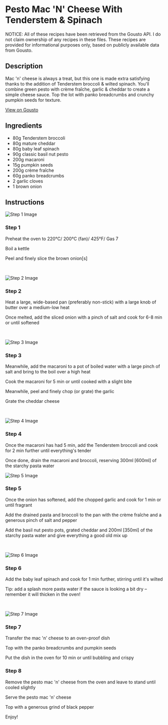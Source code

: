 # Pesto Mac 'N' Cheese With Tenderstem & Spinach

NOTICE: All of these recipes have been retrieved from the Gousto API. I do not claim ownership of any recipes in these files. These recipes are provided for informational purposes only, based on publicly available data from Gousto.

## Description

Mac 'n' cheese is always a treat, but this one is made extra satisfying thanks to the addition of Tenderstem broccoli & wilted spinach. You'll combine green pesto with crème fraîche, garlic & cheddar to create a simple cheese sauce. Top the lot with panko breadcrumbs and crunchy pumpkin seeds for texture.

[View on Gousto](https://www.gousto.co.uk/recipes/cookbook/pesto-mac-n-cheese-with-tenderstem-spinach)

## Ingredients

- 80g Tenderstem broccoli 
- 80g mature cheddar
- 80g baby leaf spinach
- 90g classic basil nut pesto
- 200g macaroni
- 15g pumpkin seeds
- 200g crème fraîche
- 60g panko breadcrumbs
- 2 garlic cloves
- 1 brown onion

## Instructions

![Step 1 Image](https://production-media.gousto.co.uk/cms/recipe-step-image/1298.-step-1-x200.jpg)

### Step 1

Preheat the oven to 220&deg;C/ 200&deg;C (fan)/ 425&deg;F/ Gas 7


Boil a kettle


Peel and finely slice the brown onion<span class="text-danger">[s]</span>


&nbsp;

![Step 2 Image](https://production-media.gousto.co.uk/cms/recipe-step-image/1298.-step-2-x200.jpg)

### Step 2

Heat a large, wide-based pan (preferably non-stick) with a large knob of butter over a medium-low heat&nbsp;


Once melted, add the&nbsp;sliced onion&nbsp;with a pinch of salt and cook for 6-8 min or until softened&nbsp;


&nbsp;

![Step 3 Image](https://production-media.gousto.co.uk/cms/recipe-step-image/1298.-step-3-x200.jpg)

### Step 3

Meanwhile, add the macaroni to&nbsp;a pot of boiled water with a large pinch of salt and bring to the boil over a high heat


Cook the macaroni for 5 min or until cooked with a slight bite


Meanwhile, peel and finely chop (or grate) the garlic&nbsp;


Grate the cheddar cheese


&nbsp;

![Step 4 Image](https://production-media.gousto.co.uk/cms/recipe-step-image/1298.-step-4-x200.jpg)

### Step 4

Once the macaroni has had 5 min, add the Tenderstem broccoli and cook for 2 min further until everything's tender


Once done, drain the macaroni and broccoli, reserving 300ml <span class="text-danger">[600ml]</span> of the starchy pasta water

![Step 5 Image](https://production-media.gousto.co.uk/cms/recipe-step-image/1298.-step-5-x200.jpg)

### Step 5

Once the onion&nbsp;has softened, add the chopped garlic and cook for 1 min or until fragrant


Add the drained pasta and broccoli to the pan with the cr&egrave;me fra&icirc;che&nbsp;and a generous pinch of salt and pepper&nbsp;


Add the basil nut&nbsp;pesto pots, grated cheddar and 200ml <span class="text-danger">[350ml]</span> of the starchy pasta water and give everything a good old mix up&nbsp;


&nbsp;

![Step 6 Image](https://production-media.gousto.co.uk/cms/recipe-step-image/1298.-step-6-x200.jpg)

### Step 6

Add the baby leaf&nbsp;spinach and cook for 1 min further, stirring until <span class="text-highlight">it's</span> wilted


Tip: add a splash more pasta water if the sauce is looking a bit dry &ndash; remember it will thicken in the oven!&nbsp;


&nbsp;

![Step 7 Image](https://production-media.gousto.co.uk/cms/recipe-step-image/1298.-step-7-x200.jpg)

### Step 7

Transfer the mac 'n' cheese to an oven-proof dish&nbsp;


Top with the panko breadcrumbs and pumpkin seeds


Put the dish in the oven for 10 min or until bubbling and crispy

### Step 8

Remove the pesto mac 'n' cheese from the oven and leave to stand until cooled slightly


Serve the pesto mac 'n' cheese&nbsp;


Top with a generous grind of black pepper&nbsp;


Enjoy!


&nbsp;

